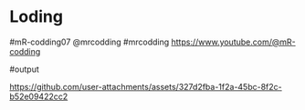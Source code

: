 # Loding
#mR-codding07
@mrcodding
#mrcodding
https://www.youtube.com/@mR-codding

#output


https://github.com/user-attachments/assets/327d2fba-1f2a-45bc-8f2c-b52e09422cc2

